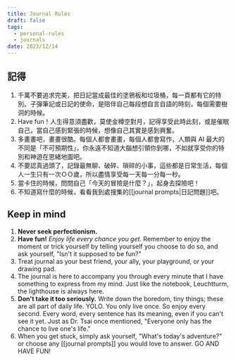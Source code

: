 ```yaml
---
title: Journal Rules
draft: false
tags:
  - personal-rules
  - journals
date: 2023/12/14
---
```

## 記得

1. 千萬不要追求完美，把日記當成最佳的塗鴉板和垃圾桶，每一頁都有它的特別。子彈筆記或日記的使命，是陪伴自己每段想自言自語的時刻，每個需要樹洞的時候。
2. Have fun！人生得意須盡歡，莫使金樽空對月，記得享受此時此刻，或是催眠自己，當自己感到緊張的時候，想像自己其實是感到興奮。
3. 多畫畫吧，畫畫很酷。每個人都會畫畫，每個人都會寫作，人類與 AI 最大的不同是「不可預期性」，你永遠不知道大腦想引領你到哪，不如就享受你的特別和神遊在思緒地圖吧。
4. 不要認真過頭了，記錄最無聊、破碎、瑣碎的小事，這些都是日常生活，每個人一生只有一次ＯＯ歲，所以盡情享受每一天每一分每一秒。
5. 當卡住的時候，問問自己「今天的冒險是什麼？」，起身去探險吧！
6. 不知道寫什麼的時候，看看我到處搜集的[[journal prompts|日記問題]]吧。

## Keep in mind
1. **Never seek perfectionism.** 
2. **Have fun!** *Enjoy life every chance you get*. Remember to enjoy the moment or trick yourself by telling yourself you choose to do so, and ask yourself, "Isn't it supposed to be fun?"
3. Treat journal as your best friend, your ally, your playground, or your drawing pad. 
4. The journal is here to accompany you through every minute that I have something to express from my mind. Just like the notebook, Leuchtturm, the lighthouse is always here.
5. **Don't take it too seriously.** Write down the boredom, tiny things; these are all part of daily life. YOLO. You only live once. So enjoy every second. Every word, every sentence has its meaning, even if you can't see it yet. Just as Dr. Tsai once mentioned, "Everyone only has the chance to live one's life."
6. When you get stuck, simply ask yourself, "What's today's adventure?" or choose any [[journal prompts]] you would love to answer. GO AND HAVE FUN!